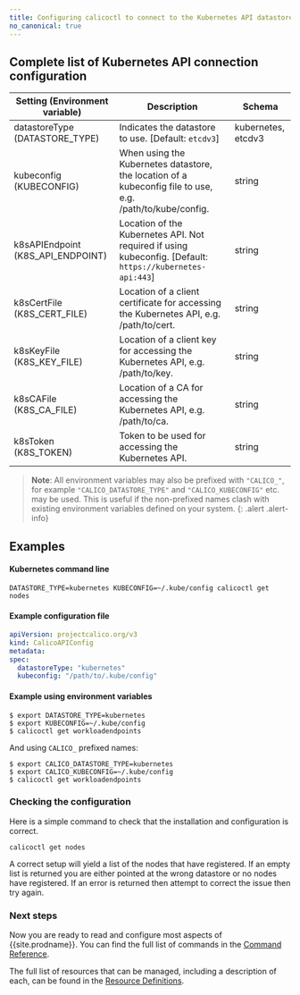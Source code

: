 ```yaml
---
title: Configuring calicoctl to connect to the Kubernetes API datastore
no_canonical: true
---
```



## Complete list of Kubernetes API connection configuration

| Setting (Environment variable)    | Description                                                                                               | Schema
| --------------------------------- | --------------------------------------------------------------------------------------------------------- | ------------------
| datastoreType (DATASTORE_TYPE)    | Indicates the datastore to use. [Default: `etcdv3`]                                                       | kubernetes, etcdv3
| kubeconfig (KUBECONFIG)           | When using the Kubernetes datastore, the location of a kubeconfig file to use, e.g. /path/to/kube/config. | string
| k8sAPIEndpoint (K8S_API_ENDPOINT) | Location of the Kubernetes API. Not required if using kubeconfig. [Default: `https://kubernetes-api:443`] | string
| k8sCertFile (K8S_CERT_FILE)       | Location of a client certificate for accessing the Kubernetes API, e.g. /path/to/cert.                    | string
| k8sKeyFile (K8S_KEY_FILE)         | Location of a client key for accessing the Kubernetes API, e.g. /path/to/key.                             | string
| k8sCAFile (K8S_CA_FILE)           | Location of a CA for accessing the Kubernetes API, e.g. /path/to/ca.                                      | string
| k8sToken (K8S_TOKEN)              | Token to be used for accessing the Kubernetes API.                                                        | string


> **Note**: All environment variables may also be prefixed with `"CALICO_"`, for
> example `"CALICO_DATASTORE_TYPE"` and `"CALICO_KUBECONFIG"` etc. may be used.
> This is useful if the non-prefixed names clash with existing environment
> variables defined on your system.
{: .alert .alert-info}


## Examples

#### Kubernetes command line

```
DATASTORE_TYPE=kubernetes KUBECONFIG=~/.kube/config calicoctl get nodes
```

#### Example configuration file

```yaml
apiVersion: projectcalico.org/v3
kind: CalicoAPIConfig
metadata:
spec:
  datastoreType: "kubernetes"
  kubeconfig: "/path/to/.kube/config"
```

#### Example using environment variables

```shell
$ export DATASTORE_TYPE=kubernetes
$ export KUBECONFIG=~/.kube/config
$ calicoctl get workloadendpoints
```

And using `CALICO_` prefixed names:

```shell
$ export CALICO_DATASTORE_TYPE=kubernetes
$ export CALICO_KUBECONFIG=~/.kube/config
$ calicoctl get workloadendpoints
```


### Checking the configuration

Here is a simple command to check that the installation and configuration is
correct.

```
calicoctl get nodes
```

A correct setup will yield a list of the nodes that have registered.  If an
empty list is returned you are either pointed at the wrong datastore or no
nodes have registered.  If an error is returned then attempt to correct the
issue then try again.


### Next steps

Now you are ready to read and configure most aspects of {{site.prodname}}.  You can
find the full list of commands in the
[Command Reference]({{site.baseurl}}/{{page.version}}/reference/calicoctl/commands/).

The full list of resources that can be managed, including a description of each,
can be found in the
[Resource Definitions]({{site.baseurl}}/{{page.version}}/reference/calicoctl/resources/).
